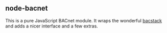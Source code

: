 ## node-bacnet

This is a pure JavaScript BACnet module. It wraps the wonderful [bacstack][bacstack] and adds a nicer interface and a few extras.



[bacstack]: https://www.npmjs.com/package/bacstack
